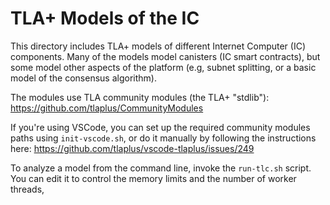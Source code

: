 # TLA+ Models of the IC

This directory includes TLA+ models of different Internet Computer (IC) components. Many of the models model canisters (IC smart contracts), but some model other aspects of the platform (e.g, subnet splitting, or a basic model of the consensus algorithm).

The modules use TLA community modules (the TLA+ "stdlib"):
https://github.com/tlaplus/CommunityModules

If you're using VSCode, you can set up the required community modules paths using `init-vscode.sh`, or do it manually by following the instructions here:
https://github.com/tlaplus/vscode-tlaplus/issues/249

To analyze a model from the command line, invoke the `run-tlc.sh` script.
You can edit it to control the memory limits and the number of worker threads,

